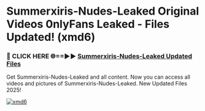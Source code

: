 # Summerxiris-Nudes-Leaked Original Videos 0nlyFans Leaked - Files Updated! (xmd6)

<h3>🔴 CLICK HERE 🌐==►► <a href="https://tinyurl.com/yc6ubb5a" rel="nofollow">Summerxiris-Nudes-Leaked Updated Files</a></h3>

Get Summerxiris-Nudes-Leaked and all content. Now you can access all videos and pictures of Summerxiris-Nudes-Leaked. New Updated Files 2025!

[![xmd6](https://i.imgur.com/7eu0CRL.gif)](https://tinyurl.com/yc6ubb5a)

